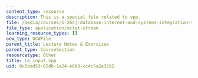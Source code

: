 ```yaml
---
content_type: resource
description: This is a special file related to vpp.
file: /media/courses/1-264j-database-internet-and-systems-integration-technologies-fall-2013/0c5bad5365db1a24e8b3cc4c5a2e3562_L6_input.vpp
file_type: application/octet-stream
learning_resource_types: []
ocw_type: OCWFile
parent_title: Lecture Notes & Exercises
parent_type: CourseSection
resourcetype: Other
title: L6_input.vpp
uid: 0c5bad53-65db-1a24-e8b3-cc4c5a2e3562
---
```

